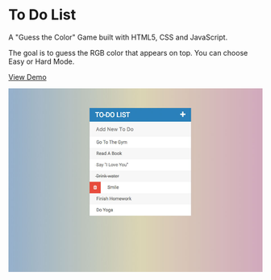 # To Do List

A "Guess the Color" Game built with HTML5, CSS and JavaScript. 

The goal is to guess the RGB color that appears on top. You can choose Easy or Hard Mode.

[View Demo](https://sergimarquez.github.io/color-game/)

![project screenshot](/screenshot.jpg?raw=true "Color Game Screenshot")
